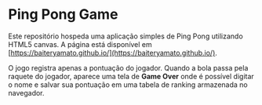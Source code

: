 # Ping Pong Game

Este repositório hospeda uma aplicação simples de Ping Pong utilizando HTML5 canvas.
A página está disponível em [https://baiteryamato.github.io/](https://baiteryamato.github.io/).

O jogo registra apenas a pontuação do jogador. Quando a bola passa pela raquete do jogador, aparece uma tela de **Game Over** onde é possível digitar o nome e salvar sua pontuação em uma tabela de ranking armazenada no navegador.
